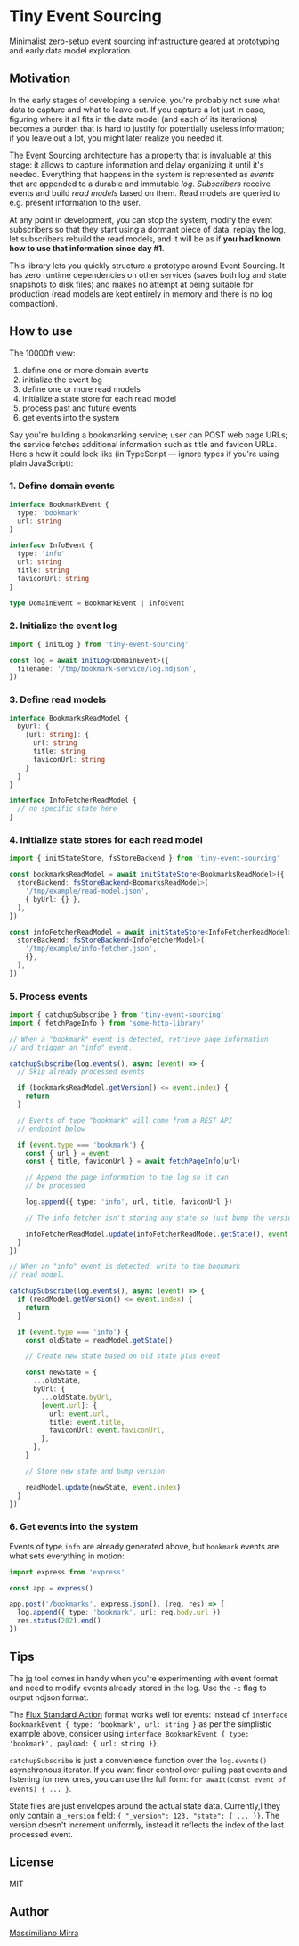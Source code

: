 # Tiny Event Sourcing

Minimalist zero-setup event sourcing infrastructure geared at prototyping and early data model exploration.

## Motivation

In the early stages of developing a service, you're probably not sure what data to capture and what to leave out. If you capture a lot just in case, figuring where it all fits in the data model (and each of its iterations) becomes a burden that is hard to justify for potentially useless information; if you leave out a lot, you might later realize you needed it.

The Event Sourcing architecture has a property that is invaluable at this stage: it allows to capture information and delay organizing it until it's needed. Everything that happens in the system is represented as _events_ that are appended to a durable and immutable _log_. _Subscribers_ receive events and build _read models_ based on them. Read models are queried to e.g. present information to the user.

At any point in development, you can stop the system, modify the event subscribers so that they start using a dormant piece of data, replay the log, let subscribers rebuild the read models, and it will be as if **you had known how to use that information since day #1**.

This library lets you quickly structure a prototype around Event Sourcing. It has zero runtime dependencies on other services (saves both log and state snapshots to disk files) and makes no attempt at being suitable for production (read models are kept entirely in memory and there is no log compaction).

## How to use

The 10000ft view:

1. define one or more domain events
2. initialize the event log
3. define one or more read models
4. initialize a state store for each read model
5. process past and future events
6. get events into the system

Say you're building a bookmarking service; user can POST web page URLs; the service fetches additional information such as title and favicon URLs. Here's how it could look like (in TypeScript — ignore types if you're using plain JavaScript):

### 1. Define domain events

```typescript
interface BookmarkEvent {
  type: 'bookmark'
  url: string
}

interface InfoEvent {
  type: 'info'
  url: string
  title: string
  faviconUrl: string
}

type DomainEvent = BookmarkEvent | InfoEvent
```

### 2. Initialize the event log

```typescript
import { initLog } from 'tiny-event-sourcing'

const log = await initLog<DomainEvent>({
  filename: '/tmp/bookmark-service/log.ndjson',
})
```

### 3. Define read models

```typescript
interface BookmarksReadModel {
  byUrl: {
    [url: string]: {
      url: string
      title: string
      faviconUrl: string
    }
  }
}

interface InfoFetcherReadModel {
  // no specific state here
}
```

### 4. Initialize state stores for each read model

```typescript
import { initStateStore, fsStoreBackend } from 'tiny-event-sourcing'

const bookmarksReadModel = await initStateStore<BookmarksReadModel>({
  storeBackend: fsStoreBackend<BoomarksReadModel>(
    '/tmp/example/read-model.json',
    { byUrl: {} },
  ),
})

const infoFetcherReadModel = await initStateStore<InfoFetcherReadModel>({
  storeBackend: fsStoreBackend<InfoFetcherModel>(
    '/tmp/example/info-fetcher.json',
    {},
  ),
})
```

### 5. Process events

```typescript
import { catchupSubscribe } from 'tiny-event-sourcing'
import { fetchPageInfo } from 'some-http-library'

// When a "bookmark" event is detected, retrieve page information
// and trigger an "info" event.

catchupSubscribe(log.events(), async (event) => {
  // Skip already processed events

  if (bookmarksReadModel.getVersion() <= event.index) {
    return
  }

  // Events of type "bookmark" will come from a REST API
  // endpoint below

  if (event.type === 'bookmark') {
    const { url } = event
    const { title, faviconUrl } = await fetchPageInfo(url)

    // Append the page information to the log so it can
    // be processed

    log.append({ type: 'info', url, title, faviconUrl })

    // The info fetcher isn't storing any state so just bump the version

    infoFetcherReadModel.update(infoFetcherReadModel.getState(), event.index)
  }
})

// When an "info" event is detected, write to the bookmark
// read model.

catchupSubscribe(log.events(), async (event) => {
  if (readModel.getVersion() <= event.index) {
    return
  }

  if (event.type === 'info') {
    const oldState = readModel.getState()

    // Create new state based on old state plus event

    const newState = {
      ...oldState,
      byUrl: {
        ...oldState.byUrl,
        [event.url]: {
          url: event.url,
          title: event.title,
          faviconUrl: event.faviconUrl,
        },
      },
    }

    // Store new state and bump version

    readModel.update(newState, event.index)
  }
})
```

### 6. Get events into the system

Events of type `info` are already generated above, but `bookmark` events are what sets everything in motion:

```typescript
import express from 'express'

const app = express()

app.post('/bookmarks', express.json(), (req, res) => {
  log.append({ type: 'bookmark', url: req.body.url })
  res.status(202).end()
})
```

## Tips

The [jq](https://stedolan.github.io/jq/) tool comes in handy when you're experimenting with event format and need to modify events already stored in the log. Use the `-c` flag to output ndjson format.

The [Flux Standard Action](https://github.com/redux-utilities/flux-standard-action#flux-standard-action) format works well for events: instead of `interface BookmarkEvent { type: 'bookmark', url: string }` as per the simplistic example above, consider using `interface BookmarkEvent { type: 'bookmark', payload: { url: string }}`.

`catchupSubscribe` is just a convenience function over the `log.events()` asynchronous iterator. If you want finer control over pulling past events and listening for new ones, you can use the full form: `for await(const event of events) { ... }`.

State files are just envelopes around the actual state data. Currently,l they only contain a `_version` field: `{ "_version": 123, "state": { ... }}`. The version doesn't increment uniformly, instead it reflects the index of the last processed event.

## License

MIT

## Author

[Massimiliano Mirra](https://massimilianomirra.com/)
